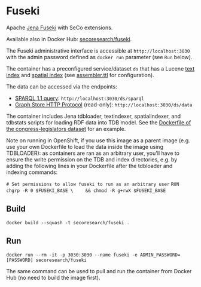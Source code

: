# Fuseki

Apache [Jena Fuseki](https://jena.apache.org/documentation/fuseki2/index.html) with SeCo extensions.

Available also in Docker Hub: [secoresearch/fuseki](https://hub.docker.com/r/secoresearch/fuseki/).

The Fuseki administrative interface is accessible at `http://localhost:3030` with the admin password defined as `docker run` parameter (see `Run` below).

The container has a preconfigured service/dataset `ds` that has a Lucene [text index](https://jena.apache.org/documentation/query/text-query.html) and [spatial index](https://jena.apache.org/documentation/query/spatial-query.html) (see [assembler.ttl](https://github.com/SemanticComputing/fuseki-docker/blob/master/assembler.ttl) for configuration).

The data can be accessed via the endpoints:
* [SPARQL 1.1 query](https://www.w3.org/TR/sparql11-query/): `http://localhost:3030/ds/sparql`
* [Graph Store HTTP Protocol](https://www.w3.org/TR/sparql11-http-rdf-update/) (read-only): `http://localhost:3030/ds/data`

The container includes Jena tdbloader, textindexer, spatialindexer, and tdbstats scripts for loading RDF data into TDB model. See the [Dockerfile of the congress-legislators dataset](https://github.com/SemanticComputing/congress-legislators/blob/master/Dockerfile) for an example.

Note on running in OpenShift, if you use this image as a parent image (e.g. use your own Dockerfile to load the data inside the image using TDBLOADER): as containers are ran as an arbitrary user, you'll have to ensure the write permission on the TDB and index directories, e.g. by adding the following lines in your Dockerfile after the tdbloader and indexing commands:

`# Set permissions to allow fuseki to run as an arbitrary user`
`RUN chgrp -R 0 $FUSEKI_BASE \`
`    && chmod -R g+rwX $FUSEKI_BASE`

## Build

`docker build --squash -t secoresearch/fuseki .`

## Run

`docker run --rm -it -p 3030:3030 --name fuseki -e ADMIN_PASSWORD=[PASSWORD] secoresearch/fuseki`

The same command can be used to pull and run the container from Docker Hub (no need to build the image first).
